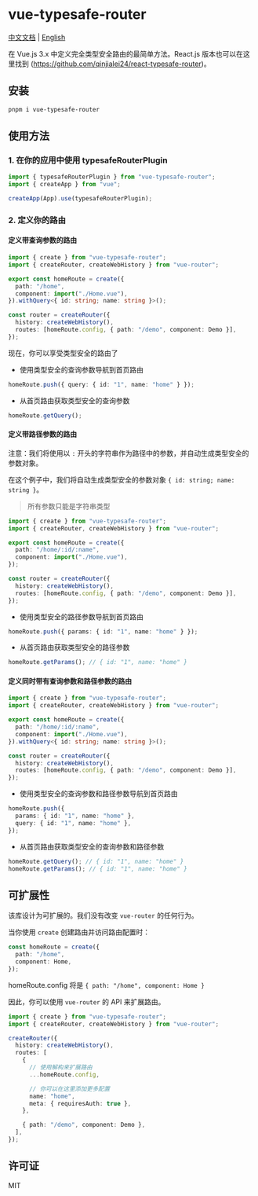 # vue-typesafe-router

[中文文档](./README.zh-CN.md) | [English](./README.md)

在 Vue.js 3.x 中定义完全类型安全路由的最简单方法。React.js 版本也可以在这里找到 (https://github.com/qinjialei24/react-typesafe-router)。

## 安装

```bash
pnpm i vue-typesafe-router
```

## 使用方法

### 1. 在你的应用中使用 typesafeRouterPlugin

```ts
import { typesafeRouterPlugin } from "vue-typesafe-router";
import { createApp } from "vue";

createApp(App).use(typesafeRouterPlugin);
```

### 2. 定义你的路由

#### 定义带查询参数的路由

```ts
import { create } from "vue-typesafe-router";
import { createRouter, createWebHistory } from "vue-router";

export const homeRoute = create({
  path: "/home",
  component: import("./Home.vue"),
}).withQuery<{ id: string; name: string }>();

const router = createRouter({
  history: createWebHistory(),
  routes: [homeRoute.config, { path: "/demo", component: Demo }],
});
```

现在，你可以享受类型安全的路由了

- 使用类型安全的查询参数导航到首页路由

```ts
homeRoute.push({ query: { id: "1", name: "home" } });
```

- 从首页路由获取类型安全的查询参数

```ts
homeRoute.getQuery();
```

#### 定义带路径参数的路由

注意：我们将使用以 `:` 开头的字符串作为路径中的参数，并自动生成类型安全的参数对象。

在这个例子中，我们将自动生成类型安全的参数对象 `{ id: string; name: string }`。

> 所有参数只能是字符串类型

```ts
import { create } from "vue-typesafe-router";
import { createRouter, createWebHistory } from "vue-router";

export const homeRoute = create({
  path: "/home/:id/:name",
  component: import("./Home.vue"),
});

const router = createRouter({
  history: createWebHistory(),
  routes: [homeRoute.config, { path: "/demo", component: Demo }],
});
```

- 使用类型安全的路径参数导航到首页路由

```ts
homeRoute.push({ params: { id: "1", name: "home" } });
```

- 从首页路由获取类型安全的路径参数

```ts
homeRoute.getParams(); // { id: "1", name: "home" }
```

#### 定义同时带有查询参数和路径参数的路由

```ts
import { create } from "vue-typesafe-router";
import { createRouter, createWebHistory } from "vue-router";

export const homeRoute = create({
  path: "/home/:id/:name",
  component: import("./Home.vue"),
}).withQuery<{ id: string; name: string }>();

const router = createRouter({
  history: createWebHistory(),
  routes: [homeRoute.config, { path: "/demo", component: Demo }],
});
```

- 使用类型安全的查询参数和路径参数导航到首页路由

```ts
homeRoute.push({
  params: { id: "1", name: "home" },
  query: { id: "1", name: "home" },
});
```

- 从首页路由获取类型安全的查询参数和路径参数

```ts
homeRoute.getQuery(); // { id: "1", name: "home" }
homeRoute.getParams(); // { id: "1", name: "home" }
```

## 可扩展性

该库设计为可扩展的。我们没有改变 `vue-router` 的任何行为。

当你使用 `create` 创建路由并访问路由配置时：

```ts
const homeRoute = create({
  path: "/home",
  component: Home,
});
```

homeRoute.config 将是 `{ path: "/home", component: Home }`

因此，你可以使用 `vue-router` 的 API 来扩展路由。

```ts
import { create } from "vue-typesafe-router";
import { createRouter, createWebHistory } from "vue-router";

createRouter({
  history: createWebHistory(),
  routes: [
    {
      // 使用解构来扩展路由
      ...homeRoute.config,

      // 你可以在这里添加更多配置
      name: "home",
      meta: { requiresAuth: true },
    },

    { path: "/demo", component: Demo },
  ],
});
```

## 许可证

MIT
